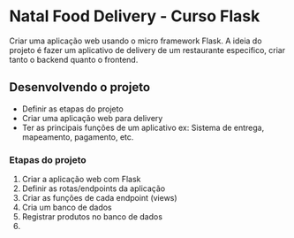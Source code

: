# Natal Food Delivery - Curso Flask

Criar uma aplicação web usando o micro framework Flask.
A ideia do projeto é fazer um aplicativo de delivery de um restaurante especifico, criar tanto o backend quanto o frontend.

## Desenvolvendo o projeto

- Definir as etapas do projeto
- Criar uma aplicação web para delivery
- Ter as principais funções de um aplicativo
    ex: Sistema de entrega, mapeamento, pagamento, etc.

### Etapas do projeto

1. Criar a aplicação web com Flask
2. Definir as rotas/endpoints da aplicação
3. Criar as funções de cada endpoint (views)
4. Cria um banco de dados
5. Registrar produtos no banco de dados
6. 
